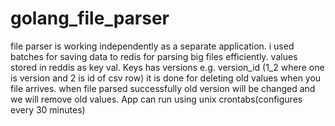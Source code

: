 # golang_file_parser

file parser is working independently as a separate application.
i used batches for saving data to redis for parsing big files efficiently.
values stored in reddis as key val.
Keys has versions e.g. version_id (1_2 where one is version and 2 is id of csv row)
it is done for deleting old values when you file arrives. when file parsed successfully old version will be changed
and we will remove old values.
App can run using unix crontabs(configures every 30 minutes)
